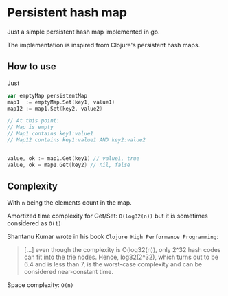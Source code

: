 # Persistent hash map


Just a simple persistent hash map implemented in go.

The implementation is inspired from Clojure's persistent hash maps.

## How to use

Just 
```go
var emptyMap persistentMap
map1  := emptyMap.Set(key1, value1) 
map12 := map1.Set(key2, value2) 

// At this point:
// Map is empty
// Map1 contains key1:value1
// Map12 contains key1:value1 AND key2:value2


value, ok := map1.Get(key1) // value1, true
value, ok = map1.Get(key2) // nil, false
```

## Complexity

With `n` being the elements count in the map.

Amortized time complexity for Get/Set: `O(log32(n))` but it is sometimes considered as `O(1)`

Shantanu Kumar wrote in his book `Clojure High Performance Programming`:

> [...] even though the complexity is O(log32(n)), only 2^32 hash codes can fit into the trie nodes. Hence, log32(2^32), which turns out to be 6.4 and is less than 7, is the worst-case complexity and can be considered near-constant time.

Space complexity: `O(n)`


